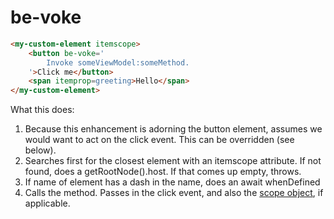# be-voke

```html
<my-custom-element itemscope>
    <button be-voke='
        Invoke someViewModel:someMethod.
    '>Click me</button>
    <span itemprop=greeting>Hello</span>
</my-custom-element>
```

What this does:

1.  Because this enhancement is adorning the button element, assumes we would want to act on the click event.  This can be overridden (see below).
2.  Searches first for the closest element with an itemscope attribute.  If not found, does a getRootNode().host.  If that comes up empty, throws.
3.  If name of element has a dash in the name, does an await whenDefined
4.  Calls the method.  Passes in the click event, and also the [scope object](https://github.com/bahrus/be-scoped), if applicable.

